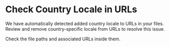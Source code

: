 # Check Country Locale in URLs

We have automatically detected added country locale to URLs in your files.
Review and remove country-specific locale from URLs to resolve this issue.

Check the file paths and associated URLs inside them.